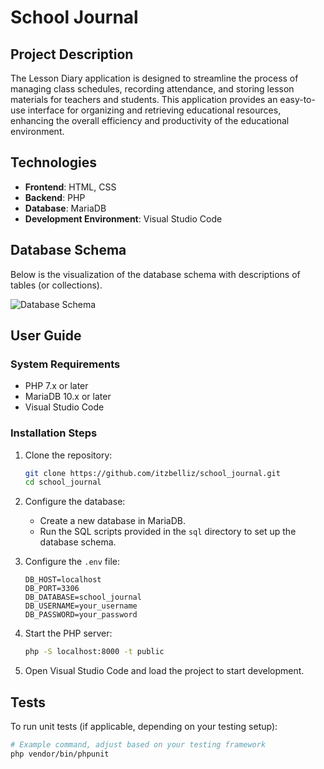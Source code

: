 # School Journal

## Project Description
The Lesson Diary application is designed to streamline the process of managing class schedules, recording attendance, and storing lesson materials for teachers and students. This application provides an easy-to-use interface for organizing and retrieving educational resources, enhancing the overall efficiency and productivity of the educational environment.

## Technologies
- **Frontend**: HTML, CSS
- **Backend**: PHP
- **Database**: MariaDB
- **Development Environment**: Visual Studio Code

## Database Schema
Below is the visualization of the database schema with descriptions of tables (or collections).

![Database Schema](path/to/diagram.png)

## User Guide

### System Requirements
- PHP 7.x or later
- MariaDB 10.x or later
- Visual Studio Code

### Installation Steps

1. Clone the repository:
    ```bash
    git clone https://github.com/itzbelliz/school_journal.git
    cd school_journal
    ```

2. Configure the database:
    - Create a new database in MariaDB.
    - Run the SQL scripts provided in the `sql` directory to set up the database schema.
  
3. Configure the `.env` file:
    ```env
    DB_HOST=localhost
    DB_PORT=3306
    DB_DATABASE=school_journal
    DB_USERNAME=your_username
    DB_PASSWORD=your_password
    ```

4. Start the PHP server:
    ```bash
    php -S localhost:8000 -t public
    ```

5. Open Visual Studio Code and load the project to start development.

## Tests
To run unit tests (if applicable, depending on your testing setup):
```bash
# Example command, adjust based on your testing framework
php vendor/bin/phpunit
